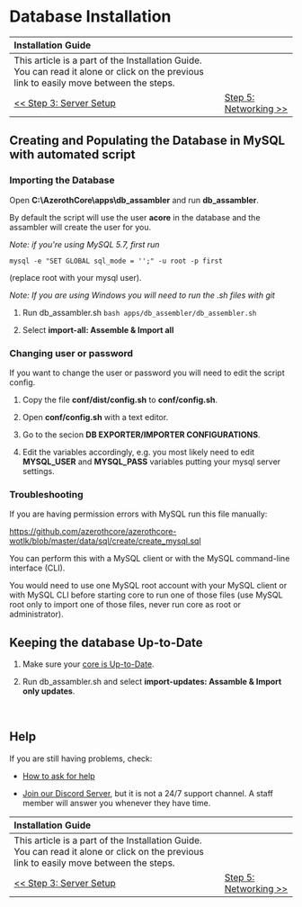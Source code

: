 # Database Installation

| Installation Guide | |
| :- | :- |
| This article is a part of the Installation Guide. You can read it alone or click on the previous link to easily move between the steps. |
| [<< Step 3: Server Setup](server-setup.md) | [Step 5: Networking >>](networking.md) |

## Creating and Populating the Database in MySQL with automated script

### Importing the Database

Open **C:\AzerothCore\apps\db_assambler** and run **db_assambler**.

By default the script will use the user **acore** in the database and the assambler will create the user for you.

*Note: if you're using MySQL 5.7, first run*

```
mysql -e "SET GLOBAL sql_mode = '';" -u root -p first
```

(replace root with your mysql user).

*Note: If you are using Windows you will need to run the .sh files with git*

1. Run db_assambler.sh `bash apps/db_assembler/db_assembler.sh`

1. Select **import-all: Assemble & Import all**

### Changing user or password

If you want to change the user or password you will need to edit the script config.

1. Copy the file **conf/dist/config.sh** to **conf/config.sh**.

1. Open **conf/config.sh** with a text editor.

1. Go to the secion **DB EXPORTER/IMPORTER CONFIGURATIONS**.

1. Edit the variables accordingly, e.g. you most likely need to edit **MYSQL_USER** and **MYSQL_PASS** variables putting your mysql server settings.

### Troubleshooting

If you are having permission errors with MySQL run this file manually:

https://github.com/azerothcore/azerothcore-wotlk/blob/master/data/sql/create/create_mysql.sql

You can perform this with a MySQL client or with the MySQL command-line interface (CLI).

You would need to use one MySQL root account with your MySQL client or with MySQL CLI before starting core to run one of those files (use MySQL root only to import one of those files, never run core as root or administrator).

## Keeping the database Up-to-Date

1. Make sure your [core is Up-to-Date](core-installation.md).

1. Run db_assambler.sh and select **import-updates: Assamble & Import only updates**.

<br>

## Help

If you are still having problems, check:

* [How to ask for help](How-to-ask-for-help.md)

* [Join our Discord Server](https://discord.gg/gkt4y2x), but it is not a 24/7 support channel. A staff member will answer you whenever they have time.

| Installation Guide | |
| :- | :- |
| This article is a part of the Installation Guide. You can read it alone or click on the previous link to easily move between the steps. |
| [<< Step 3: Server Setup](server-setup.md) | [Step 5: Networking >>](networking.md) |
